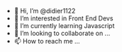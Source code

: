 - 👋 Hi, I’m @didier1122
- 👀 I’m interested in Front End Devs
- 🌱 I’m currently learning Javascript
- 💞️ I’m looking to collaborate on ...
- 📫 How to reach me ...

<!---
didier1122/didier1122 is a ✨ special ✨ repository because its `README.md` (this file) appears on your GitHub profile.
You can click the Preview link to take a look at your changes.
--->

